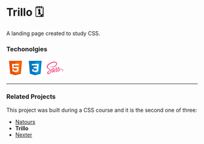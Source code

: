 # Trillo 🗓️

A landing page created to study CSS.

### Techonolgies

![HTML](.markdown/html.png "HTML")
![CSS](.markdown/css.png "CSS")
![SASS](.markdown/sass.png "SASS")

---

### Related Projects

This project was built during a CSS course and it is the second one of three:

- [Natours](https://github.com/rodrigo-orlandini/natours)
- **Trillo**
- [Nexter](https://github.com/rodrigo-orlandini/nexter)
